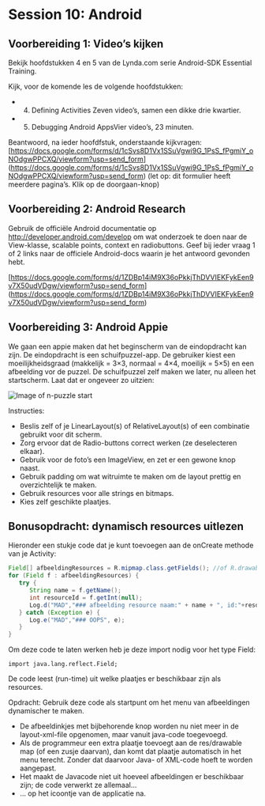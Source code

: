 # Session 10: Android 

## Voorbereiding 1: Video’s kijken

Bekijk hoofdstukken 4 en 5 van de Lynda.com serie Android-SDK Essential Training.

Kijk, voor de komende les de volgende hoofdstukken:

* 4. Defining Activities
    Zeven video’s, samen een dikke drie kwartier.
* 5. Debugging Android AppsVier video’s, 23 minuten.

Beantwoord, na ieder hoofdfstuk, onderstaande kijkvragen:
[https://docs.google.com/forms/d/1cSvs8D1Vx1SSuVgwi9G_1PsS_fPgmiY_oNOdgwPPCXQ/viewform?usp=send_form]
(https://docs.google.com/forms/d/1cSvs8D1Vx1SSuVgwi9G_1PsS_fPgmiY_oNOdgwPPCXQ/viewform?usp=send_form)
(let op: dit formulier heeft meerdere pagina’s. Klik op de doorgaan-knop)

## Voorbereiding 2: Android Research

Gebruik de officiële Android documentatie op http://developer.android.com/develop om 
wat onderzoek te doen naar de View-klasse, scalable points, context en radiobuttons. 
Geef bij ieder vraag 1 of 2 links naar de officiele Android-docs waarin je het antwoord 
gevonden hebt.

[https://docs.google.com/forms/d/1ZDBp14iM9X36oPkkjThDVVIEKFykEen9v7X50udVDgw/viewform?usp=send_form]
(https://docs.google.com/forms/d/1ZDBp14iM9X36oPkkjThDVVIEKFykEen9v7X50udVDgw/viewform?usp=send_form)

## Voorbereiding 3: Android Appie

We gaan een appie maken dat het beginscherm van de eindopdracht kan zijn. 
De eindopdracht is een schuifpuzzel-app. De gebruiker kiest een 
moeilijkheidsgraad (makkelijk = 3×3, normaal = 4×4, moeilijk = 5×5) en een afbeelding vor de puzzel.
De schuifpuzzel zelf maken we later, nu alleen het startscherm. Laat dat er ongeveer zo uitzien:


![Image of n-puzzle start](https://github.com/HANICA/mad-1/blob/master/assets/n-puzzle-start-menu-168x300.png)

Instructies:

* Beslis zelf of je LinearLayout(s) of RelativeLayout(s) of een combinatie gebruikt voor dit scherm.
* Zorg ervoor dat de Radio-buttons correct werken (ze deselecteren elkaar).
* Gebruik voor de foto’s een ImageView, en zet er een gewone knop naast.
* Gebruik padding om wat witruimte te maken om de layout prettig en overzichtelijk te maken.
* Gebruik resources voor alle strings en bitmaps.
* Kies zelf geschikte plaatjes.

## Bonusopdracht: dynamisch resources uitlezen

Hieronder een stukje code dat je kunt toevoegen aan de onCreate methode van je Activity:

```java
Field[] afbeeldingResources = R.mipmap.class.getFields(); //of R.drawable.class.getFields(); 
for (Field f : afbeeldingResources) {
   try {
      String name = f.getName();
      int resourceId = f.getInt(null);
      Log.d("MAD","### afbeelding resource naam:" + name + ", id:"+resourceId);
   } catch (Exception e) {
      Log.e("MAD","### OOPS", e);
   }
}
```

Om deze code te laten werken heb je deze import nodig voor het type Field:

```	
import java.lang.reflect.Field;
```

De code leest (run-time) uit welke plaatjes er beschikbaar zijn als resources.

Opdracht: Gebruik deze code als startpunt om het menu van afbeeldingen dynamischer te maken.

* De afbeeldinkjes met bijbehorende knop worden nu niet meer in de layout-xml-file opgenomen, maar vanuit java-code toegevoegd.
* Als de programmeur een extra plaatje toevoegt aan de res/drawable map (of een zusje daarvan), dan komt dat plaatje automatisch in het menu terecht. Zonder dat daarvoor Java- of XML-code hoeft te worden aangepast.
* Het maakt de Javacode niet uit hoeveel afbeeldingen er beschikbaar zijn; de code verwerkt ze allemaal…
*  … op het icoontje van de applicatie na.
